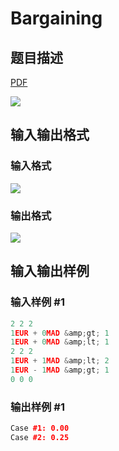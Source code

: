 # Bargaining

## 题目描述

[problemUrl]: https://uva.onlinejudge.org/index.php?option=com_onlinejudge&Itemid=8&category=862&page=show_problem&problem=4850

[PDF](https://uva.onlinejudge.org/external/129/p12971.pdf)

![](https://cdn.luogu.com.cn/upload/vjudge_pic/UVA12971/3c56ac9eef8dbe16589369e20e7a20ab2915624a.png)

## 输入输出格式

### 输入格式

![](https://cdn.luogu.com.cn/upload/vjudge_pic/UVA12971/13d2d0231922959508a3475bec745895986a9fee.png)

### 输出格式

![](https://cdn.luogu.com.cn/upload/vjudge_pic/UVA12971/ec47b5f3e6de630182cba81577216b4ba3ad5c6b.png)

## 输入输出样例

### 输入样例 #1

```cpp
2 2 2
1EUR + 0MAD &amp;gt; 1
1EUR + 0MAD &amp;lt; 1
2 2 2
1EUR + 1MAD &amp;lt; 2
1EUR - 1MAD &amp;gt; 1
0 0 0
```


### 输出样例 #1

```cpp
Case #1: 0.00
Case #2: 0.25
```


